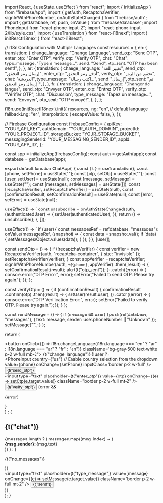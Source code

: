 import React, { useState, useEffect } from "react";
import { initializeApp } from "firebase/app";
import { getAuth, RecaptchaVerifier, signInWithPhoneNumber, onAuthStateChanged } from "firebase/auth";
import { getDatabase, ref, push, onValue } from "firebase/database";
import PhoneInput from "react-phone-input-2";
import "react-phone-input-2/lib/style.css";
import { useTranslation } from "react-i18next";
import { initReactI18next } from "react-i18next";

// i18n Configuration with Multiple Languages
const resources = {
  en: {
    translation: {
      change_language: "Change Language",
      send_otp: "Send OTP",
      enter_otp: "Enter OTP",
      verify_otp: "Verify OTP",
      chat: "Chat",
      type_message: "Type a message...",
      send: "Send",
      otp_sent: "OTP has been sent!",
    },
  },
  ar: {
    translation: {
      change_language: "تغيير اللغة",
      send_otp: "إرسال رمز التحقق",
      enter_otp: "أدخل رمز التحقق",
      verify_otp: "تحقق من الرمز",
      chat: "الدردشة",
      type_message: "اكتب رسالة...",
      send: "إرسال",
      otp_sent: "تم إرسال رمز التحقق!",
    },
  },
  fr: {
    translation: {
      change_language: "Changer de langue",
      send_otp: "Envoyer OTP",
      enter_otp: "Entrez OTP",
      verify_otp: "Vérifier OTP",
      chat: "Discussion",
      type_message: "Tapez un message...",
      send: "Envoyer",
      otp_sent: "OTP envoyé!",
    },
  },
};

i18n.use(initReactI18next).init({
  resources,
  lng: "en", // default language
  fallbackLng: "en",
  interpolation: {
    escapeValue: false,
  },
});

// Firebase Configuration
const firebaseConfig = {
  apiKey: "YOUR_API_KEY",
  authDomain: "YOUR_AUTH_DOMAIN",
  projectId: "YOUR_PROJECT_ID",
  storageBucket: "YOUR_STORAGE_BUCKET",
  messagingSenderId: "YOUR_MESSAGING_SENDER_ID",
  appId: "YOUR_APP_ID",
};

const app = initializeApp(firebaseConfig);
const auth = getAuth(app);
const database = getDatabase(app);

export default function ChatApp() {
  const { t } = useTranslation();
  const [phone, setPhone] = useState("");
  const [otp, setOtp] = useState("");
  const [user, setUser] = useState(null);
  const [message, setMessage] = useState("");
  const [messages, setMessages] = useState([]);
  const [recaptchaVerifier, setRecaptchaVerifier] = useState(null);
  const [confirmationResult, setConfirmationResult] = useState(null);
  const [error, setError] = useState(null);

  useEffect(() => {
    const unsubscribe = onAuthStateChanged(auth, (authenticatedUser) => {
      setUser(authenticatedUser);
    });
    return () => unsubscribe();
  }, []);

  useEffect(() => {
    if (user) {
      const messagesRef = ref(database, "messages");
      onValue(messagesRef, (snapshot) => {
        const data = snapshot.val();
        if (data) {
          setMessages(Object.values(data));
        }
      });
    }
  }, [user]);

  const sendOtp = () => {
    if (!recaptchaVerifier) {
      const verifier = new RecaptchaVerifier(auth, "recaptcha-container", { size: "invisible" });
      setRecaptchaVerifier(verifier);
    }
    const appVerifier = recaptchaVerifier;
    signInWithPhoneNumber(auth, `+${phone}`, appVerifier)
      .then((result) => {
        setConfirmationResult(result);
        alert(t("otp_sent"));
      })
      .catch((error) => {
        console.error("OTP Error:", error);
        setError("Failed to send OTP. Please try again.");
      });
  };

  const verifyOtp = () => {
    if (confirmationResult) {
      confirmationResult
        .confirm(otp)
        .then((result) => {
          setUser(result.user);
        })
        .catch((error) => {
          console.error("OTP Verification Error:", error);
          setError("Failed to verify OTP. Please try again.");
        });
    }
  };

  const sendMessage = () => {
    if (message && user) {
      push(ref(database, "messages"), { text: message, sender: user.phoneNumber || "Unknown" });
      setMessage("");
    }
  };

  return (
    <div className="p-4 max-w-md mx-auto">
      <button onClick={() => i18n.changeLanguage(i18n.language === "en" ? "ar" : i18n.language === "ar" ? "fr" : "en")} className="bg-gray-500 text-white p-2 w-full mb-2">
        {t("change_language")}
      </button>
      {!user ? (
        <div>
          <PhoneInput
            country={"us"} // Enable country selection from the dropdown
            value={phone}
            onChange={setPhone}
            inputClass="border p-2 w-full"
          />
          <button onClick={sendOtp} className="bg-green-500 text-white p-2 w-full mt-2">{t("send_otp")}</button>
          <div id="recaptcha-container"></div>
          <input 
            type="text" 
            placeholder={t("enter_otp")} 
            value={otp} 
            onChange={(e) => setOtp(e.target.value)}
            className="border p-2 w-full mt-2" 
          />
          <button onClick={verifyOtp} className="bg-blue-500 text-white p-2 w-full mt-2">{t("verify_otp")}</button>
          {error && <p className="text-red-500 mt-2">{error}</p>}
        </div>
      ) : (
        <div>
          <h2 className="text-lg font-bold">{t("chat")}</h2>
          <div className="border p-4 h-64 overflow-auto">
            {messages.length ? (
              messages.map((msg, index) => (
                <div key={index} className="p-2 border-b">
                  <strong>{msg.sender}: </strong>{msg.text}
                </div>
              ))
            ) : (
              <p>{t("no_messages")}</p>
            )}
          </div>
          <input 
            type="text" 
            placeholder={t("type_message")} 
            value={message} 
            onChange={(e) => setMessage(e.target.value)}
            className="border p-2 w-full mt-2" 
          />
          <button onClick={sendMessage} className="bg-green-500 text-white p-2 w-full mt-2">{t("send")}</button>
        </div>
      )}
    </div>
  );
}
